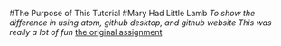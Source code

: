 <!-- This is an HTML comment, which can be used to embed hidden text in a Markdown file. -->
<!-- In the lines that follow, use Markdown to describe the purpose of this tutorial and provide a link back to the original GitHub.md file on GitHub. Don't just write unformatted text, use Markdown to structure your document.  -->
#The Purpose of This Tutorial
#Mary Had  Little Lamb
*To show the difference in using atom, github desktop, and github website*
_This was really a lot of fun_
[the original assignment](https://christopherhuntley.github.io/ba505-docs/Tutorials/GitHub/)
